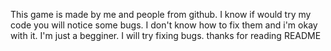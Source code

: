 This game is made by me and people from github. I know if would try my code you will notice some bugs. 
I don't know how to fix them and i'm okay with it. I'm just a begginer. 
I will try fixing bugs.
thanks for reading README
